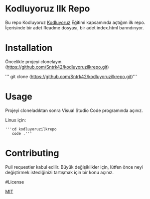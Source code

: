 # Kodluyoruz Ilk Repo
Bu repo Kodluyoruz [Kodluyoruz](https://github.com/Sntrk42/kodluyoruzilkrepo.git) Eğitimi kapsamında açtığım ilk repo. İçerisinde bir adet Readme dosyası, bir adet index.html barındırıyor.

# Installation
 Öncelikle projeyi clonelayın. (https://github.com/Sntrk42/kodluyoruzilkrepo.git)

 ''' git clone (https://github.com/Sntrk42/kodluyoruzilkrepo.git)'''


# Usage
 Projeyi cloneladıktan sonra Visual Studio Code programında açınız.

 Linux için:

    '''cd kodluyoruzilkrepo
       code .'''

# Contributing

 Pull requestler kabul edilir. Büyük değişiklikler için, lütfen önce neyi değiştirmek istediğinizi tartışmak için bir konu açınız.

 #License

 [MIT](https://choosealicense.com/licenses/mit/)

